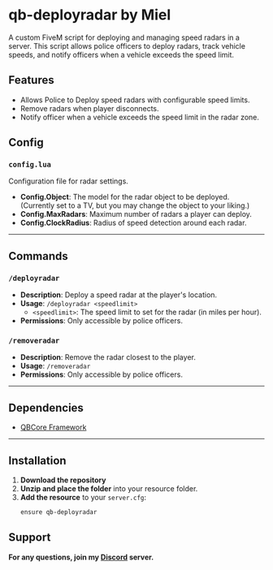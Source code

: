 # qb-deployradar by Miel

A custom FiveM script for deploying and managing speed radars in a server. This script allows police officers to deploy radars, track vehicle speeds, and notify officers when a vehicle exceeds the speed limit.

## Features

- Allows Police to Deploy speed radars with configurable speed limits.
- Remove radars when player disconnects.
- Notify officer when a vehicle exceeds the speed limit in the radar zone.

## Config

### **`config.lua`**

Configuration file for radar settings.

- **Config.Object**: The model for the radar object to be deployed. (Currently set to a TV, but you may change the object to your liking.)
- **Config.MaxRadars**: Maximum number of radars a player can deploy.
- **Config.ClockRadius**: Radius of speed detection around each radar.

---

## Commands

### `/deployradar`
- **Description**: Deploy a speed radar at the player's location.
- **Usage**: `/deployradar <speedlimit>`
  - `<speedlimit>`: The speed limit to set for the radar (in miles per hour).
- **Permissions**: Only accessible by police officers.

### `/removeradar`
- **Description**: Remove the radar closest to the player.
- **Usage**: `/removeradar`
- **Permissions**: Only accessible by police officers.

---

## Dependencies

- [QBCore Framework](https://github.com/qbcore-framework)

---

## Installation

1. **Download the repository**
2. **Unzip and place the folder** into your resource folder.
3. **Add the resource** to your `server.cfg`:
   ```bash
   ensure qb-deployradar

## Support
**For any questions, join my [Discord](https://discord.gg/uCydYa9s3T) server.**
